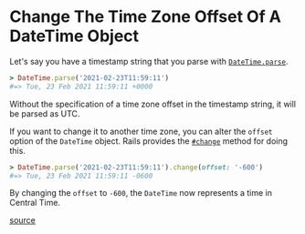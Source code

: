 # Change The Time Zone Offset Of A DateTime Object

Let's say you have a timestamp string that you parse with
[`DateTime.parse`](https://ruby-doc.org/stdlib-2.6.1/libdoc/date/rdoc/DateTime.html#method-c-parse).

```ruby
> DateTime.parse('2021-02-23T11:59:11')
#=> Tue, 23 Feb 2021 11:59:11 +0000
```

Without the specification of a time zone offset in the timestamp string, it
will be parsed as UTC.

If you want to change it to another time zone, you can alter the `offset`
option of the `DateTime` object. Rails provides the
[`#change`](https://api.rubyonrails.org/classes/DateTime.html#method-i-change)
method for doing this.

```ruby
> DateTime.parse('2021-02-23T11:59:11').change(offset: '-600')
#=> Tue, 23 Feb 2021 11:59:11 -0600
```

By changing the `offset` to `-600`, the `DateTime` now represents a time in
Central Time.

[source](https://stackoverflow.com/a/47861810/535590)

